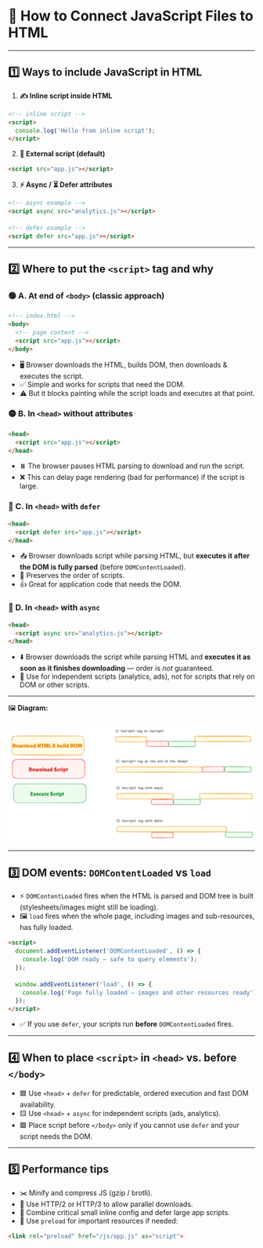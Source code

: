 # 📌 How to Connect JavaScript Files to HTML

---

## 1️⃣ Ways to include JavaScript in HTML

1. **✍️ Inline script inside HTML**

```html
<!-- inline script -->
<script>
  console.log('Hello from inline script');
</script>
```

2. **📂 External script (default)**

```html
<script src="app.js"></script>
```

3. **⚡ Async / ⏳ Defer attributes**

```html
<!-- async example -->
<script async src="analytics.js"></script>

<!-- defer example -->
<script defer src="app.js"></script>
```

---

## 2️⃣ Where to put the `<script>` tag and why

### 🟢 A. At end of `<body>` (classic approach)

```html
<!-- index.html -->
<body>
  <!-- page content -->
  <script src="app.js"></script>
</body>
```

* 🖥️ Browser downloads the HTML, builds DOM, then downloads & executes the script.
* ✅ Simple and works for scripts that need the DOM.
* ⚠️ But it blocks painting while the script loads and executes at that point.

### 🟡 B. In `<head>` without attributes

```html
<head>
  <script src="app.js"></script>
</head>
```

* ⏸️ The browser pauses HTML parsing to download and run the script.
* ❌ This can delay page rendering (bad for performance) if the script is large.

### 🔵 C. In `<head>` with `defer`

```html
<head>
  <script defer src="app.js"></script>
</head>
```

* 📥 Browser downloads script while parsing HTML, but **executes it after the DOM is fully parsed** (before `DOMContentLoaded`).
* 📌 Preserves the order of scripts.
* 👍 Great for application code that needs the DOM.

### 🔴 D. In `<head>` with `async`

```html
<head>
  <script async src="analytics.js"></script>
</head>
```

* ⬇️ Browser downloads the script while parsing HTML and **executes it as soon as it finishes downloading** — order is *not* guaranteed.
* 🎯 Use for independent scripts (analytics, ads), not for scripts that rely on DOM or other scripts.

---

🖼️ **Diagram:**

![Script Placement](../../../images/w.png)

---

## 3️⃣ DOM events: `DOMContentLoaded` vs `load`

* ⚡ `DOMContentLoaded` fires when the HTML is parsed and DOM tree is built (stylesheets/images might still be loading).
* 🖼️ `load` fires when the whole page, including images and sub-resources, has fully loaded.

```html
<script>
  document.addEventListener('DOMContentLoaded', () => {
    console.log('DOM ready — safe to query elements');
  });

  window.addEventListener('load', () => {
    console.log('Page fully loaded — images and other resources ready');
  });
</script>
```

* ✅ If you use `defer`, your scripts run **before** `DOMContentLoaded` fires.

---

## 4️⃣ When to place `<script>` in `<head>` vs. before `</body>`

* 🟦 Use `<head>` + `defer` for predictable, ordered execution and fast DOM availability.
* 🟨 Use `<head>` + `async` for independent scripts (ads, analytics).
* 🟩 Place script before `</body>` only if you cannot use `defer` and your script needs the DOM.

---

## 5️⃣ Performance tips

* ✂️ Minify and compress JS (gzip / brotli).
* 🚀 Use HTTP/2 or HTTP/3 to allow parallel downloads.
* 🔗 Combine critical small inline config and defer large app scripts.
* 🎯 Use `preload` for important resources if needed:

```html
<link rel="preload" href="/js/app.js" as="script">
```
